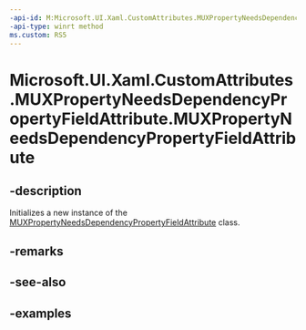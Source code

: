 ```yaml
---
-api-id: M:Microsoft.UI.Xaml.CustomAttributes.MUXPropertyNeedsDependencyPropertyFieldAttribute.#ctor
-api-type: winrt method
ms.custom: RS5
---
```


<!-- Method syntax.
public MUXPropertyNeedsDependencyPropertyFieldAttribute.MUXPropertyNeedsDependencyPropertyFieldAttribute()
-->

# Microsoft.UI.Xaml.CustomAttributes.MUXPropertyNeedsDependencyPropertyFieldAttribute.MUXPropertyNeedsDependencyPropertyFieldAttribute

## -description

Initializes a new instance of the [MUXPropertyNeedsDependencyPropertyFieldAttribute](muxpropertyneedsdependencypropertyfieldattribute.md) class.

## -remarks

## -see-also

## -examples

